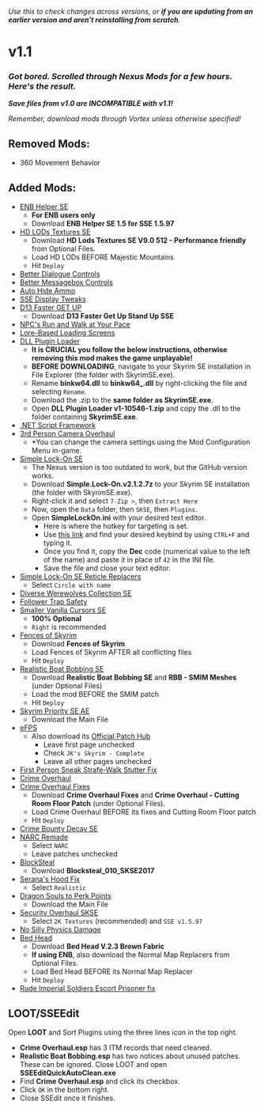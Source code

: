 *Use this to check changes across versions, or **if you are updating from an earlier version and aren't reinstalling from scratch**.*
# v1.1
### *Got bored. Scrolled through Nexus Mods for a few hours. Here's the result.*
***Save files from v1.0 are INCOMPATIBLE with v1.1!***

*Remember, download mods through Vortex unless otherwise specified!*

## Removed Mods:
- 360 Movement Behavior

## Added Mods:
- [ENB Helper SE](https://www.nexusmods.com/skyrimspecialedition/mods/23174/?tab=files)
  - **For ENB users only**
  - Download **ENB Helper SE 1.5 for SSE 1.5.97**
- [HD LODs Textures SE](https://www.nexusmods.com/skyrimspecialedition/mods/3333?tab=files)
  - Download **HD Lods Textures SE V9.0 512 - Performance friendly** from Optional Files.
  - Load HD LODs BEFORE Majestic Mountains
  - Hit `Deploy`
- [Better Dialogue Controls](https://www.nexusmods.com/skyrimspecialedition/mods/1429?tab=files)
- [Better Messagebox Controls](https://www.nexusmods.com/skyrimspecialedition/mods/1428?tab=files)
- [Auto Hide Ammo](https://www.nexusmods.com/skyrimspecialedition/mods/1882?tab=files)
- [SSE Display Tweaks](https://www.nexusmods.com/skyrimspecialedition/mods/34705?tab=files)
- [D13 Faster GET UP](https://www.nexusmods.com/skyrimspecialedition/mods/5890?tab=files)
  - Download **D13 Faster Get Up Stand Up SSE**
- [NPC's Run and Walk at Your Pace](https://www.nexusmods.com/skyrimspecialedition/mods/2482?tab=files)
- [Lore-Based Loading Screens](https://www.nexusmods.com/skyrimspecialedition/mods/1185?tab=files)
- [DLL Plugin Loader](https://www.nexusmods.com/skyrimspecialedition/mods/10546?tab=files)
  - **It is CRUCIAL you follow the below instructions, otherwise removing this mod makes the game unplayable!**
  - **BEFORE DOWNLOADING**, navigate to your Skyrim SE installation in File Explorer (the folder with SkyrimSE.exe).
  - Rename **binkw64.dll** to **binkw64_.dll** by right-clicking the file and selecting `Rename`.
  - Download the .zip to the **same folder as SkyrimSE.exe**.
  - Open **DLL Plugin Loader v1-10546-1.zip** and copy the .dll to the folder containing **SkyrimSE.exe**.
- [.NET Script Framework](https://www.nexusmods.com/skyrimspecialedition/mods/21294?tab=files)
- [3rd Person Camera Overhaul](https://www.nexusmods.com/skyrimspecialedition/mods/18515?tab=files)
  - *You can change the camera settings using the Mod Configuration Menu in-game.
- [Simple Lock-On SE](https://github.com/NasiRawon/SimpleLockOn/releases/tag/v2.1.2)
  - The Nexus version is too outdated to work, but the GitHub version works.
  - Download **Simple.Lock-On.v2.1.2.7z** to your Skyrim SE installation (the folder with SkyrimSE.exe).
  - Right-click it and select `7-Zip >`, then `Extract Here`
  - Now, open the `Data` folder, then `SKSE`, then `Plugins`.
  - Open **SimpleLockOn.ini** with your desired text editor.
    - Here is where the hotkey for targeting is set.
    - Use [this link](https://www.creationkit.com/index.php?title=Input_Script#DXScanCodes) and find your desired keybind by using `CTRL+F` and typing it.
    - Once you find it, copy the **Dec** code (numerical value to the left of the name) and paste it in place of `42` in the INI file.
    - Save the file and close your text editor.
- [Simple Lock-On SE Reticle Replacers](https://www.nexusmods.com/skyrimspecialedition/mods/18138?tab=files)
  - Select `Circle with name`
- [Diverse Werewolves Collection SE](https://www.nexusmods.com/skyrimspecialedition/mods/7009?tab=files)
- [Follower Trap Safety](https://www.nexusmods.com/skyrimspecialedition/mods/2755?tab=files)
- [Smaller Vanilla Cursors SE](https://www.nexusmods.com/skyrimspecialedition/mods/20617?tab=files)
  - **100% Optional**
  - `Right` is recommended
- [Fences of Skyrim](https://www.nexusmods.com/skyrimspecialedition/mods/5664?tab=files)
  - Download **Fences of Skyrim**
  - Load Fences of Skyrim AFTER all conflicting files
  - Hit `Deploy`
- [Realistic Boat Bobbing SE](https://www.nexusmods.com/skyrimspecialedition/mods/26080?tab=files)
  - Download **Realistic Boat Bobbing SE** and **RBB - SMIM Meshes** (under Optional Files)
  - Load the mod BEFORE the SMIM patch
  - Hit `Deploy`
- [Skyrim Priority SE AE](https://www.nexusmods.com/skyrimspecialedition/mods/50129?tab=files)
  - Download the Main File
- [eFPS](https://www.nexusmods.com/skyrimspecialedition/mods/54907?tab=files)
  - Also download its [Official Patch Hub](https://www.nexusmods.com/skyrimspecialedition/mods/54998?tab=files)
    - Leave first page unchecked
    - Check `JK's Skyrim - Complete`
    - Leave all other pages unchecked
- [First Person Sneak Strafe-Walk Stutter Fix](https://www.nexusmods.com/skyrimspecialedition/mods/31165?tab=files)
- [Crime Overhaul](https://www.nexusmods.com/skyrimspecialedition/mods/19647?tab=files)
- [Crime Overhaul Fixes](https://www.nexusmods.com/skyrimspecialedition/mods/35853?tab=files)
  - Download **Crime Overhaul Fixes** and **Crime Overhaul - Cutting Room Floor Patch** (under Optional Files).
  - Load Crime Overhaul BEFORE its fixes and Cutting Room Floor patch
  - Hit `Deploy`
- [Crime Bounty Decay SE](https://www.nexusmods.com/skyrimspecialedition/mods/25457?tab=files)
- [NARC Remade](https://www.nexusmods.com/skyrimspecialedition/mods/17946?tab=files)
  - Select `NARC`
  - Leave patches unchecked
- [BlockSteal](https://www.nexusmods.com/skyrimspecialedition/mods/18732?tab=files)
  - Download **Blocksteal_010_SKSE2017**
- [Serana's Hood Fix](https://www.nexusmods.com/skyrimspecialedition/mods/20243?tab=files)
  - Select `Realistic`
- [Dragon Souls to Perk Points](https://www.nexusmods.com/skyrimspecialedition/mods/2879?tab=files)
  - Download the Main File
- [Security Overhaul SKSE](https://www.nexusmods.com/skyrimspecialedition/mods/58224?tab=files)
  - Select `2K Textures` (recommended) and `SSE v1.5.97`
- [No Silly Physics Damage](https://www.nexusmods.com/skyrimspecialedition/mods/36132?tab=files)
- [Bed Head](https://www.nexusmods.com/skyrimspecialedition/mods/8528?tab=files)
  - Download **Bed Head V.2.3 Brown Fabric**
  - **If using ENB**, also download the Normal Map Replacers from Optional Files.
  - Load Bed Head BEFORE its Normal Map Replacer
  - Hit `Deploy`
- [Rude Imperial Soldiers Escort Prisoner fix](https://www.nexusmods.com/skyrimspecialedition/mods/894?tab=files)

## LOOT/SSEEdit
Open **LOOT** and Sort Plugins using the three lines icon in the top right.
- **Crime Overhaul.esp** has 3 ITM records that need cleaned.
- **Realistic Boat Bobbing.esp** has two notices about unused patches. These can be ignored.
Close LOOT and open **SSEEditQuickAutoClean.exe**
- Find **Crime Overhaul.esp** and click its checkbox.
- Click `OK` in the bottom right.
- Close SSEdit once it finishes.
